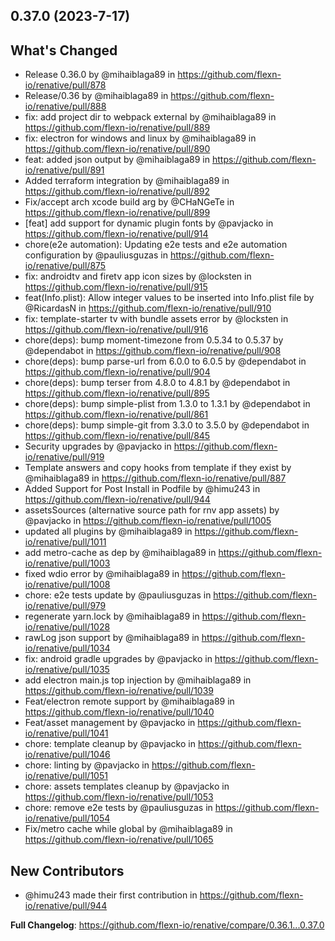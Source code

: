 ## 0.37.0 (2023-7-17)

## What's Changed
* Release 0.36.0 by @mihaiblaga89 in https://github.com/flexn-io/renative/pull/878
* Release/0.36 by @mihaiblaga89 in https://github.com/flexn-io/renative/pull/888
* fix: add project dir to webpack external by @mihaiblaga89 in https://github.com/flexn-io/renative/pull/889
* fix: electron for windows and linux by @mihaiblaga89 in https://github.com/flexn-io/renative/pull/890
* feat: added json output by @mihaiblaga89 in https://github.com/flexn-io/renative/pull/891
* Added terraform integration by @mihaiblaga89 in https://github.com/flexn-io/renative/pull/892
* Fix/accept arch xcode build arg by @CHaNGeTe in https://github.com/flexn-io/renative/pull/899
* [feat] add support for dynamic plugin fonts by @pavjacko in https://github.com/flexn-io/renative/pull/914
* chore(e2e automation): Updating e2e tests and e2e automation configuration by @pauliusguzas in https://github.com/flexn-io/renative/pull/875
* fix: androidtv and firetv app icon sizes by @locksten in https://github.com/flexn-io/renative/pull/915
* feat(Info.plist): Allow integer values to be inserted into Info.plist file by @RicardasN in https://github.com/flexn-io/renative/pull/910
* fix: template-starter tv with bundle assets error by @locksten in https://github.com/flexn-io/renative/pull/916
* chore(deps): bump moment-timezone from 0.5.34 to 0.5.37 by @dependabot in https://github.com/flexn-io/renative/pull/908
* chore(deps): bump parse-url from 6.0.0 to 6.0.5 by @dependabot in https://github.com/flexn-io/renative/pull/904
* chore(deps): bump terser from 4.8.0 to 4.8.1 by @dependabot in https://github.com/flexn-io/renative/pull/895
* chore(deps): bump simple-plist from 1.3.0 to 1.3.1 by @dependabot in https://github.com/flexn-io/renative/pull/861
* chore(deps): bump simple-git from 3.3.0 to 3.5.0 by @dependabot in https://github.com/flexn-io/renative/pull/845
* Security upgrades by @pavjacko in https://github.com/flexn-io/renative/pull/919
* Template answers and copy hooks from template if they exist by @mihaiblaga89 in https://github.com/flexn-io/renative/pull/887
* Added Support for Post Install in Podfile by @himu243 in https://github.com/flexn-io/renative/pull/944
* assetsSources (alternative source path for rnv app assets) by @pavjacko in https://github.com/flexn-io/renative/pull/1005
* updated all plugins by @mihaiblaga89 in https://github.com/flexn-io/renative/pull/1011
* add metro-cache as dep by @mihaiblaga89 in https://github.com/flexn-io/renative/pull/1003
* fixed wdio error by @mihaiblaga89 in https://github.com/flexn-io/renative/pull/1008
* chore: e2e tests update by @pauliusguzas in https://github.com/flexn-io/renative/pull/979
* regenerate yarn.lock by @mihaiblaga89 in https://github.com/flexn-io/renative/pull/1028
* rawLog json support by @mihaiblaga89 in https://github.com/flexn-io/renative/pull/1034
* fix: android gradle upgrades by @pavjacko in https://github.com/flexn-io/renative/pull/1035
* add electron main.js top injection by @mihaiblaga89 in https://github.com/flexn-io/renative/pull/1039
* Feat/electron remote support by @mihaiblaga89 in https://github.com/flexn-io/renative/pull/1040
* Feat/asset management by @pavjacko in https://github.com/flexn-io/renative/pull/1041
* chore: template cleanup by @pavjacko in https://github.com/flexn-io/renative/pull/1046
* chore: linting by @pavjacko in https://github.com/flexn-io/renative/pull/1051
* chore: assets templates cleanup by @pavjacko in https://github.com/flexn-io/renative/pull/1053
* chore: remove e2e tests by @pauliusguzas in https://github.com/flexn-io/renative/pull/1054
* Fix/metro cache while global by @mihaiblaga89 in https://github.com/flexn-io/renative/pull/1065

## New Contributors
* @himu243 made their first contribution in https://github.com/flexn-io/renative/pull/944

**Full Changelog**: https://github.com/flexn-io/renative/compare/0.36.1...0.37.0
